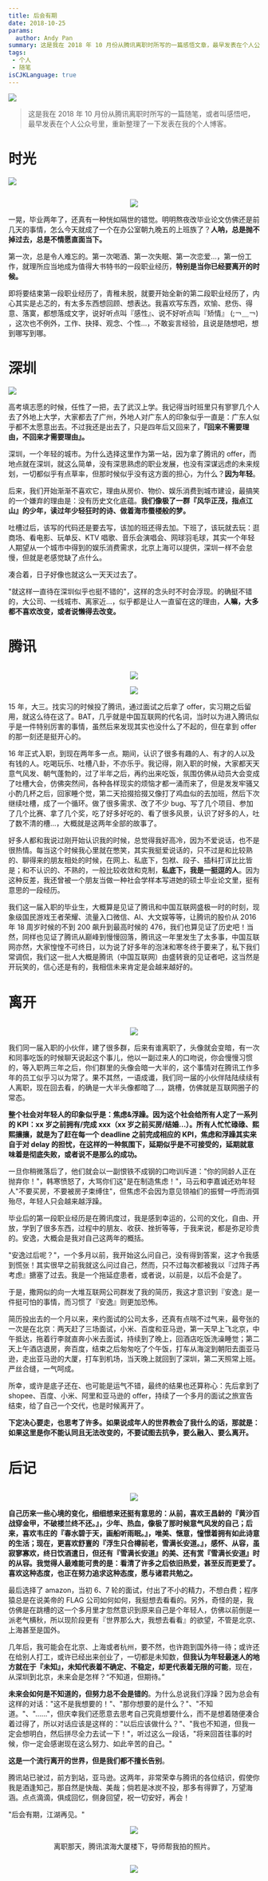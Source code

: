 ```yaml
---
title: 后会有期
date: 2018-10-25
params:
  author: Andy Pan
summary: 这是我在 2018 年 10 月份从腾讯离职时所写的一篇感悟文章，最早发表在个人公众号里，重新整理了一下发表在我的个人博客这里。
tags:
 - 个人
 - 随笔
isCJKLanguage: true
---
```


![](https://res.strikefreedom.top/static_res/blog/figures/1440x90074209c29dfcf726-6af3c4c1.jpg)

> 这是我在 2018 年 10 月份从腾讯离职时所写的一篇随笔，或者叫感悟吧，最早发表在个人公众号里，重新整理了一下发表在我的个人博客。

# 时光

![](https://res.strikefreedom.top/static_res/blog/figures/11ea8b3b047b32b628e3c22c5cb41fa7sz20981-8576e506.gif)

```
```

<div align="center">

<div align="center"></div>

<div align="center"></div>

<div align="center"></div>

<div align="center"></div>

<img src="https://res.strikefreedom.top/static_res/blog/figures/f93132e16cc24a1e40eccd46b59574c1sz842675-300e11b2.gif" />  </div>

一晃，毕业两年了，还真有一种恍如隔世的错觉。明明熬夜改毕业论文仿佛还是前几天的事情，怎么今天就成了一个在办公室朝九晚五的上班族了？**人呐，总是抛不掉过去，总是不情愿直面当下。**

第一次，总是令人难忘的。第一次喝酒、第一次失眠、第一次恋爱...，第一份工作，就理所应当地成为值得大书特书的一段职业经历，**特别是当你已经要离开的时候。**

即将要结束第一段职业经历了，青稚未脱，就要开始全新的第二段职业经历了，内心其实是忐忑的，有太多东西想回顾、想表达。我喜欢写东西，欢愉、悲伤、得意、落寞，都想落成文字，说好听点叫『感性』、说不好听点叫『矫情』  (;￢＿￢)   ，这次也不例外，工作、抉择、观念、个性...，不敢妄言经验，且说是随想吧，想到哪写到哪。

# 深圳

![](https://res.strikefreedom.top/static_res/blog/figures/1YGUtlqZQqAJEtFFUWGbQ-1f164b05.jpeg)

高考填志愿的时候，任性了一把，去了武汉上学。我记得当时班里只有寥寥几个人去了外地上大学，大家都去了广州，外地人对广东人的印象似乎一直是：广东人似乎都不太愿意出去。不过我还是出去了，只是四年后又回来了，**『回来不需要理由，不回来才需要理由』。**

深圳，一个年轻的城市。为什么选择这里作为第一站，因为拿了腾讯的 offer，而地点就在深圳，就这么简单，没有深思熟虑的职业发展，也没有深谋远虑的未来规划，一切都似乎有点草率，但那时候似乎没有这方面的担心，为什么？**因为年轻**。

后来，我们开始渐渐不喜欢它，理由从房价、物价、娱乐消费到城市建设，最搞笑的一个嫌弃的理由是：没有历史文化底蕴。**我们像极了一群『风华正茂，指点江山』的少年，读过年少轻狂时的诗、做着海市蜃楼般的梦。**

吐槽过后，该写的代码还是要去写，该加的班还得去加。下班了，该玩就去玩：逛商场、看电影、玩单反、KTV 唱歌、音乐会演唱会、网球羽毛球，其实一个年轻人期望从一个城市中得到的娱乐消费需求，北京上海可以提供，深圳一样不会怠慢，但就是老感觉缺了点什么。

凑合着，日子好像也就这么一天天过去了。

"就这样一直待在深圳似乎也挺不错的"，这样的念头时不时会浮现。的确挺不错的，大公司、一线城市、离家近...，似乎都是让人一直留在这的理由，**人嘛，大多都不喜欢改变，或者说懒得去改变。**

# 腾讯

```
```

<div align="center">
<img src="https://res.strikefreedom.top/static_res/blog/figures/252b1b4031e248d1b7dc2c03592c82a3sz29047-d5248a7b.png" />

<img src="https://res.strikefreedom.top/static_res/blog/figures/8505b0960f901ead966d0d0c87b1790bsz25988-c2ee720c.jpg" /></div>

15 年，大三。找实习的时候投了腾讯，通过面试之后拿了 offer，实习期之后留用，就这么待在这了。BAT，几乎就是中国互联网的代名词，当时以为进入腾讯似乎是一件特别厉害的事情，虽然后来发现其实也没什么了不起的，但在拿到 offer 的那一刻还是挺开心的。

16 年正式入职，到现在两年多一点。期间，认识了很多有趣的人、有才的人以及有钱的人。吃喝玩乐、吐槽八卦，不亦乐乎。我记得，刚入职的时候，大家都天天意气风发、朝气蓬勃的，过了半年之后，再约出来吃饭，氛围仿佛从动员大会变成了吐槽大会，仿佛突然间，各种各样现实的烦恼才都一涌而来了，但是发发牢骚又小酌几杯之后，回家睡个觉，第二天拾掇拾掇又像打了鸡血似的去加班，然后下次继续吐槽，成了一个循环。做了很多需求、改了不少 bug、写了几个项目、参加了几个比赛、拿了几个奖，吃了好多好吃的、看了很多风景，认识了好多的人，吐了数不清的槽...，大概就是这两年全部的故事了。

好多人都和我说过刚开始认识我的时候，总觉得我好高冷，因为不爱说话，也不是很热情。每当这个时候我心里就在憋笑，其实我挺爱说话的，只不过是和比较熟的、聊得来的朋友相处的时候，在网上、私底下，包袱、段子、插科打诨比比皆是；和不认识的、不熟的，一般比较收敛和克制，**私底下，我是一挺逗的人**。因为这种反差，我还曾被一个朋友当做一种社会学样本写进她的硕士毕业论文里，挺有意思的一段经历。

我们这一届入职的毕业生，大概算是见证了腾讯和中国互联网盛极一时的时刻，现象级国民游戏王者荣耀、流量入口微信、AI、大文娱等等，让腾讯的股价从 2016 年 18 周岁时候的不到 200 飙升到最高时候的 476，我们也算见证了历史吧！当然，同样也见证了腾讯从巅峰到慢慢回落，腾讯这一年里发生了太多事，中国互联网亦然，大家惶惶不可终日，以为说了好多年的泡沫和寒冬终于要来了，私下我们常调侃，我们这一批人大概是腾讯（中国互联网）由盛转衰的见证者吧，这当然是开玩笑的，信心还是有的，我相信未来肯定是会越来越好的。

# 离开

```
```

<div align="center">
<img src="https://res.strikefreedom.top/static_res/blog/figures/500fd9f9d72a605988ac4a832d34349b023bbaef.png" /></div>

我们同一届入职的小伙伴，建了很多群，后来有谁离职了，头像就会变暗，有一次和同事吃饭的时候聊天说起这个事儿，他以一副过来人的口吻说，你会慢慢习惯的，等入职两三年之后，你们群里的头像会暗一大半的，这个事情对在腾讯工作多年的员工似乎习以为常了。果不其然，一语成谶，我们同一届的小伙伴陆陆续续有人离职，现在回去看，的确是一大半头像都暗了...，跳槽，仿佛就是互联网圈子的常态。

**整个社会对年轻人的印象似乎是：焦虑&浮躁。因为这个社会给所有人定了一系列的 KPI：xx 岁之前拥有/完成 xxx（xx 岁之前买房/结婚...）。所有人忙忙碌碌、熙熙攘攘，就是为了赶在每一个 deadline 之前完成相应的 KPI，焦虑和浮躁其实来自于对 delay 的担忧，在这样的一种氛围下，延期似乎是不可接受的，延期就意味着是彻底失败，或者说不是那么的成功。**

一旦你稍微落后了，他们就会以一副恨铁不成钢的口吻训斥道："你的同龄人正在抛弃你！"，韩寒愤怒了，大骂你们这"是在制造焦虑！"，马云和李嘉诚还劝年轻人"不要买房，不要被房子束缚住"，但焦虑不会因为意见领袖们的振臂一呼而消弭殆尽，年轻人只会越来越浮躁。

毕业后的第一段职业经历是在腾讯度过，我是感到幸运的，公司的文化，自由、开放，学到了很多东西，过程中的朋友、收获、挫折等等，于我来说，都是弥足珍贵的。安逸，大概会是我对自己这两年的概括。

"安逸过后呢？"，一个多月以前，我开始这么问自己，没有得到答案，这才令我感到慌张！其实很早之前我就这么问过自己，然而，只不过每次都被我以『过阵子再考虑』搪塞了过去。我是一个拖延症患者，或者说，以前是，以后不会是了。

于是，撒网似的向一大堆互联网公司群发了我的简历，我这才意识到『安逸』是一件挺可怕的事情，而习惯了『安逸』则更加恐怖。

简历投出去的一个月以来，来约面试的公司太多，还真有点喘不过气来，最夸张的一次是在北京：两天赶了三场面试，小米、百度和亚马逊，第一天早上飞北京，中午抵达，拖着行李就直奔小米去面试，持续到了晚上，回酒店吃饭洗澡睡觉；第二天上午酒店退房，奔百度，结束之后匆匆吃了个午饭，打车从海淀到朝阳去面亚马逊，走出亚马逊的大厦，打车到机场，当天晚上就回到了深圳，第二天照常上班。严丝合缝，一气呵成。

所幸，或许是底子还在、也可能是运气不错，最终的结果也还算称心：先后拿到了 shopee、百度、小米、阿里和亚马逊的 offer，持续了一个多月的面试之旅宣告结束，给了自己一个交代，也是时候离开了。

**下定决心要走，也思考了许多。如果说成年人的世界教会了我什么的话，那就是：如果这里是你不能认同且无法改变的，不要试图去抗争，要么融入、要么离开。**

# 后记

```
```

<div align="center">
<img src="https://res.strikefreedom.top/static_res/blog/figures/142f02ccabf50dab107ae88d0fe0e2a6sz1035945-42f111b6.gif" /></div>

**自己历来一些心境的变化，细细想来还挺有意思的：从前，喜欢王昌龄的『黄沙百战穿金甲，不破楼兰终不还。』，少年、热血，像极了那时候意气风发的自己；后来，喜欢韦庄的『春水碧于天，画船听雨眠。』，唯美、惬意，憧憬着拥有如此诗意的生活；现在，更喜欢舒亶的『浮生只合樽前老，雪满长安道。』，感怀、从容，虽寂寥寡欢，终日饮酒遣日，但还有『雪满长安道』的美、还有赏『雪满长安道』时的从容。我觉得人最难能可贵的是：看清了许多之后依旧热爱，甚至反而更爱了。喜欢这种态度，也正在努力追求这种态度，愿与诸君共勉之。**

最后选择了 amazon，当初 6、7 轮的面试，付出了不小的精力，不想白费；程序猿总是在说美帝的 FLAG 公司如何如何，我挺想去看看的。另外，奇怪的是，我仿佛是在跳槽的这一个多月里才忽然意识到原来自己是个年轻人，仿佛以前倒是一派老气横秋，所以现阶段更有『世界那么大，我想去看看』的欲望，不管是北京、上海甚至是国外。

几年后，我可能会在北京、上海或者杭州，要不然，也许跑到国外待一待；或许还在给别人打工，或许已经出来创业了，一切都是未知数，**但我认为年轻最迷人的地方就在于『未知』，未知代表着不确定、不稳定，却更代表着无限的可能**，现在，从深圳到北京，未来会是怎样？“不知道，但期待。”

**未来会如何是不知道的，但努力总不会是错的**。为什么总说我们浮躁？因为总会有这样的对话："这不是我想要的！"、"那你想要的是什么？"、"不知道。"、"......"，但庆幸我们还愿意去思考自己究竟想要什么，而不是想着随便凑合着过得了，所以对话应该是这样的："以后应该做什么？"、"我也不知道，但我一定会想明白，然后拼尽全力去试一下！"，听过这么一段话，"将来回首往事的时候，你一定会感谢现在这么努力、如此辛苦的自己。"

**这是一个流行离开的世界，但是我们都不擅长告别**。

腾讯站已驶过，前方到站，亚马逊。这两年，非常荣幸与腾讯的各位结识，假使你我是酒逢知己，那自然是快哉、美哉；倘若是冰炭不投，那多有得罪了，万望海涵。点点滴滴，俱成回忆，侧身回望，祝一切安好，再会！

"后会有期，江湖再见。"

<div align="center"><img src="https://res.strikefreedom.top/static_res/blog/figures/IMG10192-3c709506.JPG" /></div>
<p align="center">离职那天，腾讯滨海大厦楼下，导师帮我拍的照片。</p>

```
```

<div align="center">

<img src="https://res.strikefreedom.top/static_res/blog/figures/dce3459e883dd87bb094a1e45564db57sz160006-addfce29.gif" />  </div>
